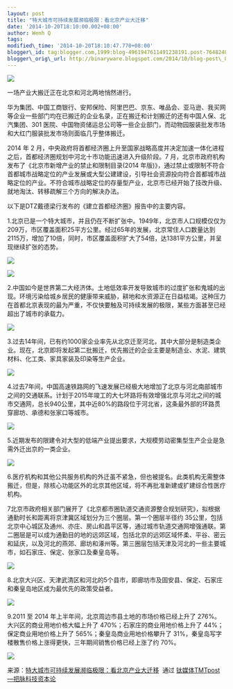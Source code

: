 ```yaml
--- 
layout: post 
title: "特大城市可持续发展濒临极限：看北京产业大迁移"
date: '2014-10-20T18:10:00.002+08:00' 
author: Wenh Q
tags:
modified\_time: '2014-10-20T18:10:47.770+08:00' 
blogger\_id: tag:blogger.com,1999:blog-4961947611491238191.post-7648248176852916329
blogger\_orig\_url: http://binaryware.blogspot.com/2014/10/blog-post\_89.html
---
```

![](https://images-blogger-opensocial.googleusercontent.com/gadgets/proxy?url=http%3A%2F%2Fwww.tmtpost.com%2Fwp-content%2Fuploads%2F2014%2F10%2F141347537167-560x419.jpg&container=blogger&gadget=a&rewriteMime=image%2F*)



一场产业大搬迁正在北京和河北两地悄然进行。



华为集团、中国工商银行、安邦保险、阿里巴巴、京东、唯品会、亚马逊、我买网等企业一些部门均在已搬迁的企业名录，正在搬迁和计划搬迁的还有中国人保、北汽集团、301
医院、中国物资储运总公司等一些企业部门，而动物园服装批发市场和大红门服装批发市场则面临几乎整体搬迁。



2014 年 2
月，中央政府将首都经济圈上升至国家战略高度并决定加速一体化进程之后，首都经济圈规划中河北十市功能迅速进入升级阶段。7
月，北京市政府机构发布了《北京市新增产业的禁止和限制目录(2014
年版)》，通过禁止或限制不符合首都城市战略定位的产业发展或大型公建建设，引导社会资源投向符合首都城市战略定位的产业。不符合城市战略定位的存量型产业，北京市已经开始了技改升级、就地淘汰、转移疏解三个方向的解决办法。



以下是DTZ戴德梁行发布的《建立首都经济圈》报告中的主要内容。



1.北京已是一个特大城市，并且仍在不断扩张中。1949年，北京市人口规模仅仅为209万，市区覆盖面积25平方公里。经过65年的发展，北京常住人口数量达到2115万，增加了10倍，同时，市区覆盖面积扩大了54倍，达1381平方公里，并呈现继续扩张的态势。



![](https://images-blogger-opensocial.googleusercontent.com/gadgets/proxy?url=http%3A%2F%2Fwww.tmtpost.com%2Fwp-content%2Fuploads%2F2014%2F10%2F141347612962-560x465.jpg&container=blogger&gadget=a&rewriteMime=image%2F*)



![](https://images-blogger-opensocial.googleusercontent.com/gadgets/proxy?url=http%3A%2F%2Fwww.tmtpost.com%2Fwp-content%2Fuploads%2F2014%2F10%2F141347616724-560x444.jpg&container=blogger&gadget=a&rewriteMime=image%2F*)



2.中国如今是世界第二大经济体。土地低效率开发导致城市的过度扩张和鬼城的出现。环境污染给城乡居民的健康带来威胁，耕地和水资源正在日益枯竭。这种压力在首都北京表现的最为严重，不仅快要触及可持续发展的极限，某些方面甚至已经超出了城市的承载力。



![](https://images-blogger-opensocial.googleusercontent.com/gadgets/proxy?url=http%3A%2F%2Fwww.tmtpost.com%2Fwp-content%2Fuploads%2F2014%2F10%2F141347560725-560x424.jpg&container=blogger&gadget=a&rewriteMime=image%2F*)



3.过去14年间，已有约1000家企业率先从北京迁至河北，其中大部分是制造类企业。现在，北京即将发起第二批搬迁，优先搬迁的企业主要是制造业、水泥、建筑材料、化工类、家具家装及印染等生产企业。



![](https://images-blogger-opensocial.googleusercontent.com/gadgets/proxy?url=http%3A%2F%2Fwww.tmtpost.com%2Fwp-content%2Fuploads%2F2014%2F10%2F141347567181-560x420.jpg&container=blogger&gadget=a&rewriteMime=image%2F*)



4.过去7年间，中国高速铁路网的飞速发展已经极大地增加了北京与河北南部城市之间的交通联系。计划于2015年竣工的大七环路将有效增强北京与河北之间的城市交通网，总长940公里，其中近80%的路段位于河北省，这条最外部的环路贯穿廊坊、承德和张家口等城市。







![](https://images-blogger-opensocial.googleusercontent.com/gadgets/proxy?url=http%3A%2F%2Fwww.tmtpost.com%2Fwp-content%2Fuploads%2F2014%2F10%2F141347582267-560x444.jpg&container=blogger&gadget=a&rewriteMime=image%2F*)



5.近期发布的限建令对大型的低端产业提出要求，大规模劳动密集型生产企业是急需外迁出京的一类企业。



![](https://images-blogger-opensocial.googleusercontent.com/gadgets/proxy?url=http%3A%2F%2Fwww.tmtpost.com%2Fwp-content%2Fuploads%2F2014%2F10%2F141347588076-560x203.jpg&container=blogger&gadget=a&rewriteMime=image%2F*)



6.医疗机构和其他公共服务机构的外迁虽不紧急，但也被提名。此类机构无需整体搬迁，但是，除核心功能区外的北京其他区域，将不再批准新建或扩建综合性医疗机构。



7北京市政府相关部门展开了《北京都市圈轨道交通资源整合规划研究》，拟根据通勤时长和距离将京津冀区域划分为三个圈层。第一个圈层半径约
35公里，包括北京中心城区及通州、亦庄、房山和昌平区等，通过城市轨道交通网增强通联。第二圈层是可以成为通勤目的地的远郊区域，包括北京的远郊区域怀柔、平谷、密云和延庆，以及河北的燕郊、廊坊和涿州等。第三圈层包括天津及河北的一些主要城市，如石家庄、保定、张家口及秦皇岛等。



![](https://images-blogger-opensocial.googleusercontent.com/gadgets/proxy?url=http%3A%2F%2Fwww.tmtpost.com%2Fwp-content%2Fuploads%2F2014%2F10%2F141347595862-560x429.jpg&container=blogger&gadget=a&rewriteMime=image%2F*)



8.北京大兴区、天津武清区和河北的5个县市，即廊坊市及固安县、保定、石家庄和秦皇岛地区成为最优先的政策受益者。



![](https://images-blogger-opensocial.googleusercontent.com/gadgets/proxy?url=http%3A%2F%2Fwww.tmtpost.com%2Fwp-content%2Fuploads%2F2014%2F10%2F141347602661-560x343.jpg&container=blogger&gadget=a&rewriteMime=image%2F*)



9.2011 至 2014 年上半年间，北京周边市县土地的市场价格已经上升了
276%。大兴区的商业用地价格大幅上升了 470%；石家庄的商业用地价格上升了
44%；保定商业用地价格上升了 565%；秦皇岛商业用地价格攀升了
31%，秦皇岛写字楼散售价格上涨得更快，三年期间销售价格已经上涨了约 70%。



![](https://images-blogger-opensocial.googleusercontent.com/gadgets/proxy?url=http%3A%2F%2Fwww.tmtpost.com%2Fwp-content%2Fuploads%2F2014%2F10%2F141347605929-560x376.jpg&container=blogger&gadget=a&rewriteMime=image%2F*)

<div>




</div>

<div>

来源：[特大城市可持续发展濒临极限：看北京产业大迁移](http://www.tmtpost.com/160785.html)  通过 [钛媒体TMTpost—把脉科技资本论](http://www.tmtpost.com/)

</div>
